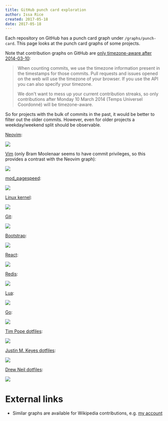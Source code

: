 ```yaml
---
title: GitHub punch card exploration
author: Issa Rice
created: 2017-05-18
date: 2017-05-18
---
```


Each repository on GitHub has a punch card graph under `/graphs/punch-card`.
This page looks at the punch card graphs of some projects.

Note that contribution graphs on GitHub are [only timezone-aware after
2014-03-10](https://github.com/blog/1793-timezone-aware-contribution-graphs):

> When counting commits, we use the timezone information present in the
> timestamps for those commits. Pull requests and issues opened on the web will
> use the timezone of your browser. If you use the API you can also specify
> your timezone.
>
> We don't want to mess up your current contribution streaks, so only
> contributions after Monday 10 March 2014 (Temps Universel Coordonné) will be
> timezone-aware.

So for projects with the bulk of commits in the past, it would be better to
filter out the older commits.
However, even for older projects a weekday/weekend split should be observable.

[Neovim](https://github.com/neovim/neovim/graphs/punch-card):

[![](punch-card-neovim-neovim.png)](punch-card-neovim-neovim.png)

[Vim](https://github.com/vim/vim/graphs/punch-card)
(only Bram Moolenaar seems to have commit privileges, so this provides a
contrast with the Neovim graph):

[![](punch-card-vim-vim.png)](punch-card-vim-vim.png)

[mod_pagespeed](https://github.com/pagespeed/mod_pagespeed/graphs/punch-card):

[![](punch-card-pagespeed-mod_pagespeed.png)](punch-card-pagespeed-mod_pagespeed.png)

[Linux kernel](https://github.com/torvalds/linux/graphs/punch-card):

[![](punch-card-torvalds-linux.png)](punch-card-torvalds-linux.png)

[Git](https://github.com/git/git/graphs/punch-card):

[![](punch-card-git-git.png)](punch-card-git-git.png)

[Bootstrap](https://github.com/twbs/bootstrap/graphs/punch-card):

[![](punch-card-twbs-bootstrap.png)](punch-card-twbs-bootstrap.png)

[React](https://github.com/facebook/react/graphs/punch-card):

[![](punch-card-facebook-react.png)](punch-card-facebook-react.png)

[Redis](https://github.com/antirez/redis/graphs/punch-card):

[![](punch-card-antirez-redis.png)](punch-card-antirez-redis.png)

[Lua](https://github.com/lua/lua/graphs/punch-card):

[![](punch-card-lua-lua.png)](punch-card-lua-lua.png)

[Go](https://github.com/golang/go/graphs/punch-card):

[![](punch-card-golang-go.png)](punch-card-golang-go.png)

[Tim Pope dotfiles](https://github.com/tpope/tpope/graphs/punch-card):

[![](punch-card-tpope-tpope.png)](punch-card-tpope-tpope.png)

[Justin M. Keyes dotfiles](https://github.com/justinmk/config/graphs/punch-card):

[![](punch-card-justinmk-config.png)](punch-card-justinmk-config.png)

[Drew Neil dotfiles](https://github.com/nelstrom/dotfiles/graphs/punch-card):

[![](punch-card-nelstrom-dotfiles.png)](punch-card-nelstrom-dotfiles.png)

# External links

- Similar graphs are available for Wikipedia contributions,
  e.g. [my account](https://tools.wmflabs.org/xtools-ec/?user=Riceissa&project=en.wikipedia.org#timecard)
